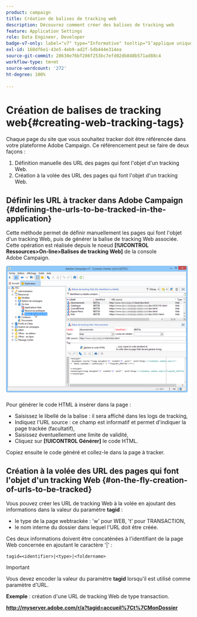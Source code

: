 ```yaml
---
product: campaign
title: Création de balises de tracking web
description: Découvrez comment créer des balises de tracking web
feature: Application Settings
role: Data Engineer, Developer
badge-v7-only: label="v7" type="Informative" tooltip="S’applique uniquement à Campaign Classic v7"
exl-id: 160df6e1-43e5-4eb9-ad2f-5db444e314ea
source-git-commit: 28638e76bf286f253bc7efd02db848b571ad88c4
workflow-type: tm+mt
source-wordcount: '272'
ht-degree: 100%

---
```


# Création de balises de tracking web{#creating-web-tracking-tags}

Chaque page du site que vous souhaitez tracker doit être référencée dans votre plateforme Adobe Campaign. Ce référencement peut se faire de deux façons :

1. Définition manuelle des URL des pages qui font l&#39;objet d&#39;un tracking Web.
1. Création à la volée des URL des pages qui font l&#39;objet d&#39;un tracking Web.

## Définir les URL à tracker dans Adobe Campaign {#defining-the-urls-to-be-tracked-in-the-application}

Cette méthode permet de définir manuellement les pages qui font l&#39;objet d&#39;un tracking Web, puis de générer la balise de tracking Web associée. Cette opération est réalisée depuis le noeud **[!UICONTROL Ressources>On-line>Balises de tracking Web]** de la console Adobe Campaign.

![](assets/d_ncs_integration_webtracking_screen.png)

Pour générer le code HTML à insérer dans la page :

* Saisissez le libellé de la balise : il sera affiché dans les logs de tracking,
* Indiquez l&#39;URL source : ce champ est informatif et permet d&#39;indiquer la page trackée (facultatif),
* Saisissez éventuellement une limite de validité,
* Cliquez sur **[!UICONTROL Générer]** le code HTML.

Copiez ensuite le code généré et collez-le dans la page à tracker.

## Création à la volée des URL des pages qui font l&#39;objet d&#39;un tracking Web {#on-the-fly-creation-of-urls-to-be-tracked}

Vous pouvez créer les URL de tracking Web à la volée en ajoutant des informations dans la valeur du paramètre **tagid** :

* le type de la page webtrackée : &#39;w&#39; pour WEB, &#39;t&#39; pour TRANSACTION,
* le nom interne du dossier dans lequel l&#39;URL doit être créée.

Ces deux informations doivent être concaténées à l&#39;identifiant de la page Web concernée en ajoutant le caractère &#39;|&#39; :

```
tagid=<identifier>|<type>|<foldername>
```

>[!IMPORTANT]
>
>Vous devez encoder la valeur du paramètre **tagid** lorsqu&#39;il est utilisé comme paramètre d&#39;URL.

**Exemple** : création d&#39;une URL de tracking Web de type transaction.

**http://myserver.adobe.com/r/a?tagid=accueil%7Ct%7CMonDossier**

